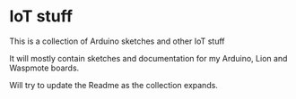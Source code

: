 # IoT stuff
This is a collection of Arduino sketches and other IoT stuff

It will mostly contain sketches and documentation for my Arduino, Lion and Waspmote boards.

Will try to update the Readme as the collection expands.